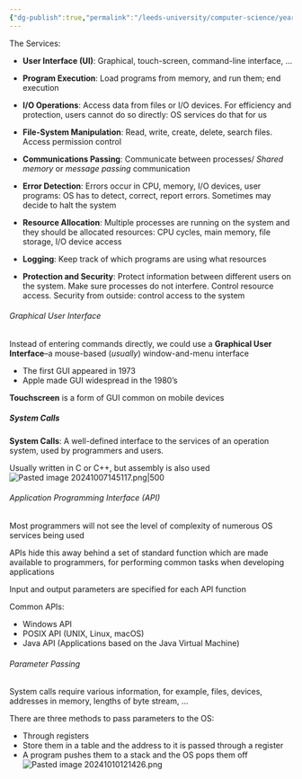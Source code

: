```yaml
---
{"dg-publish":true,"permalink":"/leeds-university/computer-science/year-2/operating-systems/2-os-services/2-os-services/"}
---
```



The Services:
- **User Interface (UI)**: Graphical, touch-screen, command-line interface, $\dots$
- **Program Execution**: Load programs from memory, and run them; end execution
- **I/O Operations**: Access data from files or I/O devices. For efficiency and protection, users cannot do so directly: OS services do that for us
- **File-System Manipulation**: Read, write, create, delete, search files. Access permission control
- **Communications Passing**: Communicate between processes/ *Shared memory* or *message passing* communication
- **Error Detection**: Errors occur in CPU, memory, I/O devices, user programs: OS has to detect, correct, report errors. Sometimes may decide to halt the system

- **Resource Allocation**: Multiple processes are running on the system and they should be allocated resources: CPU cycles, main memory, file storage, I/O device access
- **Logging**: Keep track of which programs are using what resources
- **Protection and Security**: Protect information between different users on the system. Make sure processes do not interfere. Control resource access. Security from outside: control access to the system

###### Graphical User Interface
Instead of entering commands directly, we could use a **Graphical User Interface**–a mouse-based (*usually*) window-and-menu interface

- The first GUI appeared in 1973
- Apple made GUI widespread in the 1980’s

**Touchscreen** is a form of GUI common on mobile devices

##### System Calls
**System Calls**: A well-defined interface to the services of an operation system, used by programmers and users.

Usually written in C or C++, but assembly is also used
![Pasted image 20241007145117.png|500](/img/user/Leeds%20University/Computer%20Science/Year%202/Operating%20Systems/2.%20OS%20Services/images/Pasted%20image%2020241007145117.png)
###### Application Programming Interface (API)
Most programmers will not see the level of complexity of numerous OS services being used

APIs hide this away behind a set of standard function which are made available to programmers, for performing common tasks when developing applications

Input and output parameters are specified for each API function

Common APIs:
- Windows API
- POSIX API (UNIX, Linux, macOS)
- Java API (Applications based on the Java Virtual Machine)

###### Parameter Passing
System calls require various information, for example, files, devices, addresses in memory, lengths of byte stream, …

There are three methods to pass parameters to the OS:
- Through registers
- Store them in a table and the address to it is passed through a register
- A program pushes them to a stack and the OS pops them off
![Pasted image 20241010121426.png](/img/user/Leeds%20University/Computer%20Science/Year%202/Operating%20Systems/2.%20OS%20Services/images/Pasted%20image%2020241010121426.png)
